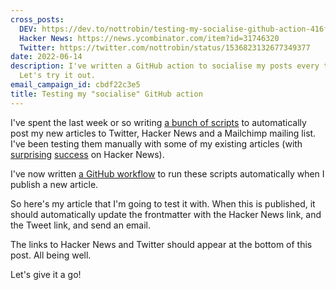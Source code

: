 ```yaml
---
cross_posts:
  DEV: https://dev.to/nottrobin/testing-my-socialise-github-action-416f
  Hacker News: https://news.ycombinator.com/item?id=31746320
  Twitter: https://twitter.com/nottrobin/status/1536823132677349377
date: 2022-06-14
description: I've written a GitHub action to socialise my posts every time I commit.
  Let's try it out.
email_campaign_id: cbdf22c3e5
title: Testing my "socialise" GitHub action
---
```


I've spent the last week or so writing [a bunch of scripts](https://github.com/nottrobin/social-poster) to automatically post my new articles to Twitter, Hacker News and a Mailchimp mailing list. I've been testing them manually with some of my existing articles (with [surprising](https://news.ycombinator.com/item?id=31653748) [success](https://news.ycombinator.com/item?id=31646936) on Hacker News).

I've now written [a GitHub workflow](https://github.com/nottrobin/robinwinslow.uk/blob/main/.github/workflows/publish.yaml) to run these scripts automatically when I publish a new article.

So here's my article that I'm going to test it with. When this is published, it should automatically update the frontmatter with the Hacker News link, and the Tweet link, and send an email.

The links to Hacker News and Twitter should appear at the bottom of this post. All being well.

Let's give it a go!